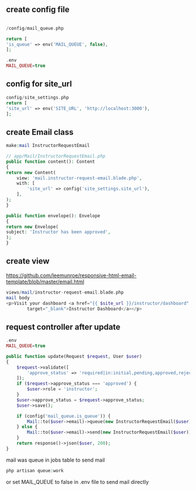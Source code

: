 ## create config file

```php

/config/mail_queue.php

return [
'is_queue' => env('MAIL_QUEUE', false),
];

.env
MAIL_QUEUE=true

```

## config for site_url

```php
config/site_settings.php
return [
'site_url' => env('SITE_URL', 'http://localhost:3000'),
];
```

## create Email class

```php
make:mail InstructorRequestEmail

// app/Mail/InstructorRequestEmail.php
public function content(): Content
{
return new Content(
    view: 'mail.instructor-request-email.blade.php',
    with: [
        'site_url' => config('site_settings.site_url'),
    ],
);
}

public function envelope(): Envelope
{
return new Envelope(
subject: 'Instructor has been approved',
);
}
```

## create view

https://github.com/leemunroe/responsive-html-email-template/blob/master/email.html

```php
views/mail/instructor-request-email.blade.php
mail body
<p>Visit your dashboard <a href="{{ $site_url }}/instructor/dashboard"
        target="_blank">Instructor Dashboard</a></p>
```

## request controller after update

```php
.env
MAIL_QUEUE=true

public function update(Request $request, User $user)
{
    $request->validate([
        'approve_status' => 'required|in:initial,pending,approved,rejected',
    ]);
    if ($request->approve_status === 'approved') {
        $user->role = 'instructor';
    }
    $user->approve_status = $request->approve_status;
    $user->save();

    if (config('mail_queue.is_queue')) {
        Mail::to($user->email)->queue(new InstructorRequestEmail($user));
    } else {
        Mail::to($user->email)->send(new InstructorRequestEmail($user));
    }
    return response()->json($user, 200);
}

```

mail was queue in jobs table
to send mail

```php
php artisan queue:work
```

or set MAIL_QUEUE to false in .env file to send mail directly
